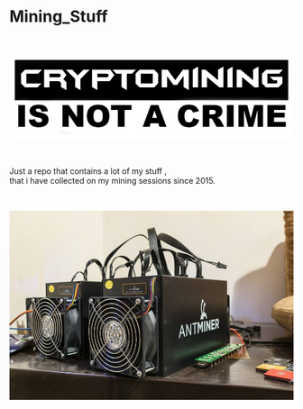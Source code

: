 # Mining_Stuff

<BR>
  
 

![Alt text](https://raw.githubusercontent.com/JonnyBanana/Mining_Stuff/main/Stickers/sticker.jpg)

</BR>


Just a repo that contains a lot of my stuff , <BR> that i have collected on my mining sessions since 2015.


<BR>
  
 

![Alt text](https://raw.githubusercontent.com/JonnyBanana/Mining_Stuff/main/IMG/s3.jpg)

</BR>

</BR>
